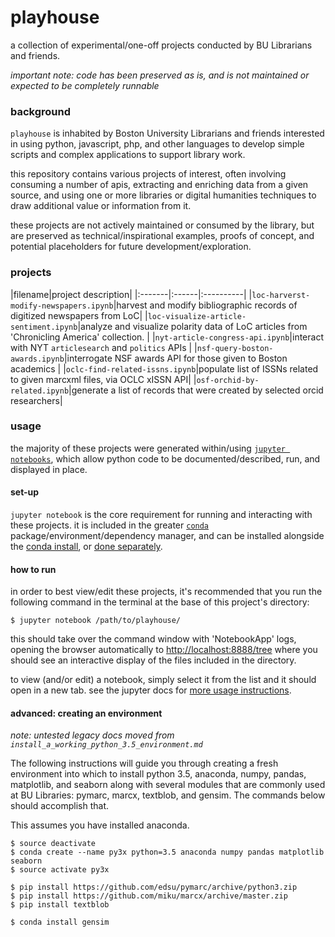 # playhouse

a collection of experimental/one-off projects conducted by BU Librarians and friends.


_important note: code has been preserved as is, and is not maintained or expected to be completely runnable_

### background

`playhouse` is inhabited by Boston University Librarians and friends interested in
  using python, javascript, php, and other languages to develop simple scripts and
  complex applications to support library work.

this repository contains various projects of interest, often involving consuming
  a number of apis, extracting and enriching data from a given source, and
  using one or more libraries or digital humanities techniques to draw additional
  value or information from it.

these projects are not actively maintained or consumed by the library, but are
  preserved as technical/inspirational examples, proofs of concept, and potential
  placeholders for future development/exploration.

### projects

|filename|project description|
|:-------|:------|:----------|
|`loc-harverst-modify-newspapers.ipynb`|harvest and modify bibliographic records of digitized newspapers from LoC|
|`loc-visualize-article-sentiment.ipynb`|analyze and visualize polarity data of LoC articles from 'Chronicling America' collection. |
|`nyt-article-congress-api.ipynb`|interact with NYT `articlesearch` and `politics` APIs |
|`nsf-query-boston-awards.ipynb`|interrogate NSF awards API for those given to Boston academics |
|`oclc-find-related-issns.ipynb`|populate list of ISSNs related to given marcxml files, via OCLC xISSN API|
|`osf-orchid-by-related.ipynb`|generate a list of records that were created by selected orcid researchers|


### usage

the majority of these projects were generated within/using
  [`jupyter notebooks`](https://jupyter-notebook.readthedocs.io/en/latest/notebook.html),
  which allow python code to be documented/described, run, and displayed in place.


#### set-up

`jupyter notebook` is the core requirement for running and interacting with these
  projects. it is included in the greater [`conda`](https://conda.io/docs/index.html)
  package/environment/dependency manager, and can be installed alongside the
  [conda install](https://conda.io/docs/user-guide/install/index.html), or
  [done separately](https://jupyter.readthedocs.io/en/latest/install.html#id4).

#### how to run

in order to best view/edit these projects, it's recommended that you run the following
  command in the terminal at the base of this project's directory:

```
$ jupyter notebook /path/to/playhouse/
```

this should take over the command window with 'NotebookApp' logs, opening the
  browser automatically to [http://localhost:8888/tree](http://localhost:8888/tree)
  where you should see an interactive display of the files included in the directory.

to view (and/or edit) a notebook, simply select it from the list and it should
  open in a new tab. see the jupyter docs for [more usage instructions](https://jupyter-notebook.readthedocs.io/en/latest/notebook.html#starting-the-notebook-server).


#### advanced: creating an environment

_note: untested legacy docs moved from `install_a_working_python_3.5_environment.md`_

The following instructions will guide you through creating a fresh environment into which to install python 3.5, anaconda, numpy, pandas, matplotlib, and seaborn along with several modules that are commonly used at BU Libraries: pymarc, marcx, textblob, and gensim. The commands below should accomplish that.

This assumes you have installed anaconda.  

```
$ source deactivate
$ conda create --name py3x python=3.5 anaconda numpy pandas matplotlib seaborn
$ source activate py3x

$ pip install https://github.com/edsu/pymarc/archive/python3.zip
$ pip install https://github.com/miku/marcx/archive/master.zip
$ pip install textblob

$ conda install gensim
```
